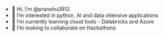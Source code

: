 - 👋 Hi, I’m @pranshu3912
- 👀 I’m interested in python, AI and data intensive applications
- 🌱 I’m currently learning cloud tools - Databricks and Azure
- 💞️ I’m looking to collaborate on Hackathons

<!---
pranshu3912/pranshu3912 is a ✨ special ✨ repository because its `README.md` (this file) appears on your GitHub profile.
You can click the Preview link to take a look at your changes.
--->
